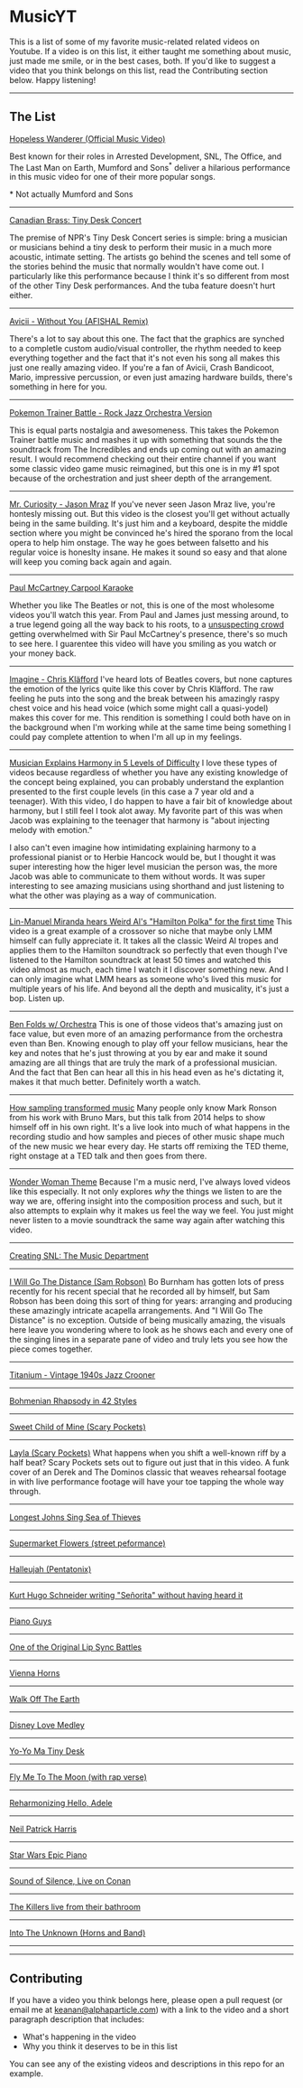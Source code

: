 # MusicYT
This is a list of some of my favorite music-related related videos on Youtube. If a video is on this list, it either taught me something about music, just made me smile, or in the best cases, both. If you'd like to suggest a video that you think belongs on this list, read the Contributing section below. Happy listening!

---

## The List

[Hopeless Wanderer (Official Music Video)](https://www.youtube.com/watch?v=rId6PKlDXeU)

Best known for their roles in Arrested Development, SNL, The Office, and The Last Man on Earth, Mumford and Sons<sup>*</sup> deliver a hilarious performance in this music video for one of their more popular songs.

\* Not actually Mumford and Sons

---

[Canadian Brass: Tiny Desk Concert](https://www.youtube.com/watch?v=-l-E3kyNcag)

The premise of NPR's Tiny Desk Concert series is simple: bring a musician or musicians behind a tiny desk to perform their music in a much more acoustic, intimate setting. The artists go behind the scenes and tell some of the stories behind the music that normally wouldn't have come out. I particularly like this performance because I think it's so different from most of the other Tiny Desk performances. And the tuba feature doesn't hurt either.

---

[Avicii - Without You (AFISHAL Remix)](https://www.youtube.com/watch?v=gCIFdJMl8S0)

There's a lot to say about this one. The fact that the graphics are synched to a completle custom audio/visual controller, the rhythm needed to keep everything together and the fact that it's not even his song all makes this just one really amazing video. If you're a fan of Avicii, Crash Bandicoot, Mario, impressive percussion, or even just amazing hardware builds, there's something in here for you.

---

[Pokemon Trainer Battle - Rock Jazz Orchestra Version](https://www.youtube.com/watch?v=BfugR2vLARY)

This is equal parts nostalgia and awesomeness. This takes the Pokemon Trainer battle music and mashes it up with something that sounds the the soundtrack from The Incredibles and ends up coming out with an amazing result. I would recommend checking out their entire channel if you want some classic video game music reimagined, but this one is in my #1 spot because of the orchestration and just sheer depth of the arrangement.

---

[Mr. Curiosity - Jason Mraz](https://www.youtube.com/watch?v=ryZeSZEvcck)
If you've never seen Jason Mraz live, you're hontesly missing out. But this video is the closest you'll get without actually being in the same building. It's just him and a keyboard, despite the middle section where you might be convinced he's hired the sporano from the local opera to help him onstage. The way he goes between falsetto and his regular voice is honeslty insane. He makes it sound so easy and that alone will keep you coming back again and again.

---

[Paul McCartney Carpool Karaoke](https://www.youtube.com/watch?v=QjvzCTqkBDQ)

Whether you like The Beatles or not, this is one of the most wholesome videos you'll watch this year. From Paul and James just messing around, to a true legend going all the way back to his roots, to a [unsuspecting crowd](https://youtu.be/QjvzCTqkBDQ?t=993) getting overwhelmed with Sir Paul McCartney's presence, there's so much to see here. I guarentee this video will have you smiling as you watch or your money back.

---

[Imagine - Chris Kläfford](https://www.youtube.com/watch?v=CVO8gjn3dFg)
I've heard lots of Beatles covers, but none captures the emotion of the lyrics quite like this cover by Chris Kläfford. The raw feeling he puts into the song and the break between his amazingly raspy chest voice and his head voice (which some might call a quasi-yodel) makes this cover for me. This rendition is something I could both have on in the background when I'm working while at the same time being something I could pay complete attention to when I'm all up in my feelings.

---

[Musician Explains Harmony in 5 Levels of Difficulty](https://www.youtube.com/watch?v=eRkgK4jfi6M)
I love these types of videos because regardless of whether you have any existing knowledge of the concept being explained, you can probably understand the explantion presented to the first couple levels (in this case a 7 year old and a teenager). With this video, I do happen to have a fair bit of knowledge about harmony, but I still feel I took alot away. My favorite part of this was when Jacob was explaining to the teenager that harmony is "about injecting melody with emotion."

I also can't even imagine how intimidating explaining harmony to a professional pianist or to Herbie Hancock would be, but I thought it was super interesting how the higer level musician the person was, the more Jacob was able to communicate to them without words. It was super interesting to see amazing musicians using shorthand and just listening to what the other was playing as a way of communication.

---

[Lin-Manuel Miranda hears Weird Al's "Hamilton Polka" for the first time](https://www.youtube.com/watch?v=G8kIQ9i1bfY)
This video is a great example of a crossover so niche that maybe only LMM himself can fully appreciate it. It takes all the classic Weird Al tropes and applies them to the Hamilton soundtrack so perfectly that even though I've listened to the Hamilton soundtrack at least 50 times and watched this video almost as much, each time I watch it I discover something new. And I can only imagine what LMM hears as someone who's lived this music for multiple years of his life. And beyond all the depth and musicality, it's just a bop. Listen up.

---

[Ben Folds w/ Orchestra](https://www.youtube.com/watch?v=BytUY_AwTUs)
This is one of those videos that's amazing just on face value, but even more of an amazing performance from the orchestra even than Ben. Knowing enough to play off your fellow musicians, hear the key and notes that he's just throwing at you by ear and make it sound amazing are all things that are truly the mark of a professional musician. And the fact that Ben can hear all this in his head even as he's dictating it, makes it that much better. Definitely worth a watch.

---

[How sampling transformed music](https://www.youtube.com/watch?v=H3TF-hI7zKc)
Many people only know Mark Ronson from his work with Bruno Mars, but this talk from 2014 helps to show himself off in his own right. It's a live look into much of what happens in the recording studio and how samples and pieces of other music shape much of the new music we hear every day. He starts off remixing the TED theme, right onstage at a TED talk and then goes from there.

---

[Wonder Woman Theme](https://www.youtube.com/watch?v=Z5vQz4Xz6q8)
Because I'm a music nerd, I've always loved videos like this especially. It not only explores _why_ the things we listen to are the way we are, offering insight into the composition process and such, but it also attempts to explain why it makes us feel the way we feel. You just might never listen to a movie soundtrack the same way again after watching this video.

---

[Creating SNL: The Music Department](https://www.youtube.com/watch?v=7RudKvxUoZs)

---

[I Will Go The Distance (Sam Robson)](https://www.youtube.com/watch?v=0ROfR39TRBQ)
Bo Burnham has gotten lots of press recently for his recent special that he recorded all by himself, but Sam Robson has been doing this sort of thing for years: arranging and producing these amazingly intricate acapella arrangements. And "I Will Go The Distance" is no exception. Outside of being musically amazing, the visuals here leave you wondering where to look as he shows each and every one of the singing lines in a separate pane of video and truly lets you see how the piece comes together.

---

[Titanium - Vintage 1940s Jazz Crooner](https://www.youtube.com/watch?v=g3iL596QKII)

---

[Bohmenian Rhapsody in 42 Styles](https://www.youtube.com/watch?v=8ydY8-Uzah8)

---

[Sweet Child of Mine (Scary Pockets)](https://www.youtube.com/watch?v=cl7a9YztLN4)

---

[Layla (Scary Pockets)](https://www.youtube.com/watch?v=GdE75ACTMRY)
What happens when you shift a well-known riff by a half beat? Scary Pockets sets out to figure out just that in this video. A funk cover of an Derek and The Dominos classic that weaves rehearsal footage in with live performance footage will have your toe tapping the whole way through.

---

[Longest Johns Sing Sea of Thieves](https://www.youtube.com/watch?v=rBRuG4GMZ98)

---

[Supermarket Flowers (street peformance)](https://www.youtube.com/watch?v=kOWBQ_iTZwI)

---

[Halleujah (Pentatonix)](https://www.youtube.com/watch?v=LRP8d7hhpoQ)

---

[Kurt Hugo Schneider writing "Señorita" without having heard it](https://www.youtube.com/watch?v=zhh8At3xN6k)

---

[Piano Guys](https://www.youtube.com/watch?v=Cgovv8jWETM)

---

[One of the Original Lip Sync Battles](https://www.dailymotion.com/video/x1573kd)

---

[Vienna Horns](https://www.youtube.com/watch?v=dRHvQJu6qU8)

---

[Walk Off The Earth](https://www.youtube.com/watch?v=bBBit43FxHs)

---

[Disney Love Medley](https://www.youtube.com/watch?v=zLMeDUBKmBs)

---

[Yo-Yo Ma Tiny Desk](https://www.youtube.com/watch?v=3uiUHvET_jg)

---

[Fly Me To The Moon (with rap verse)](https://www.youtube.com/watch?v=O1puRnV6gwE)

---

[Reharmonizing Hello, Adele](https://www.youtube.com/watch?v=fuqsEl_0nSg)

---

[Neil Patrick Harris](https://www.youtube.com/watch?v=_deqj-O0RUc)

---

[Star Wars Epic Piano](https://www.youtube.com/watch?v=pZAZ2x-KNf0)

---

[Sound of Silence, Live on Conan](https://www.youtube.com/watch?v=Bk7RVw3I8eg)

---

[The Killers live from their bathroom](https://www.youtube.com/watch?v=ZT4h9M49s40)

---

[Into The Unknown (Horns and Band)](https://www.youtube.com/watch?v=ShIoFhwGWTs)

---


---

## Contributing

If you have a video you think belongs here, please open a pull request (or email me at [keanan@alphaparticle.com](mailto:keanan@alphaparticle.com)) with a link to the video and a short paragraph description that includes:
  - What's happening in the video
  - Why you think it deserves to be in this list 

You can see any of the existing videos and descriptions in this repo for an example.
